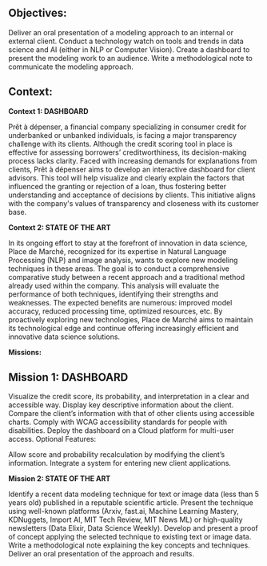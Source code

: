 __Objectives:__
---

Deliver an oral presentation of a modeling approach to an internal or external client.
Conduct a technology watch on tools and trends in data science and AI (either in NLP or Computer Vision).
Create a dashboard to present the modeling work to an audience.
Write a methodological note to communicate the modeling approach.

__Context:__
---

**Context 1: DASHBOARD**

Prêt à dépenser, a financial company specializing in consumer credit for underbanked or unbanked individuals, is facing a major transparency challenge with its clients. Although the credit scoring tool in place is effective for assessing borrowers’ creditworthiness, its decision-making process lacks clarity. Faced with increasing demands for explanations from clients, Prêt à dépenser aims to develop an interactive dashboard for client advisors. This tool will help visualize and clearly explain the factors that influenced the granting or rejection of a loan, thus fostering better understanding and acceptance of decisions by clients. This initiative aligns with the company's values of transparency and closeness with its customer base.

**Context 2: STATE OF THE ART**

In its ongoing effort to stay at the forefront of innovation in data science, Place de Marché, recognized for its expertise in Natural Language Processing (NLP) and image analysis, wants to explore new modeling techniques in these areas. The goal is to conduct a comprehensive comparative study between a recent approach and a traditional method already used within the company. This analysis will evaluate the performance of both techniques, identifying their strengths and weaknesses. The expected benefits are numerous: improved model accuracy, reduced processing time, optimized resources, etc. By proactively exploring new technologies, Place de Marché aims to maintain its technological edge and continue offering increasingly efficient and innovative data science solutions.

__Missions:__

**Mission 1: DASHBOARD**
---

Visualize the credit score, its probability, and interpretation in a clear and accessible way.
Display key descriptive information about the client.
Compare the client’s information with that of other clients using accessible charts.
Comply with WCAG accessibility standards for people with disabilities.
Deploy the dashboard on a Cloud platform for multi-user access.
Optional Features:

Allow score and probability recalculation by modifying the client’s information.
Integrate a system for entering new client applications.

**Mission 2: STATE OF THE ART**

Identify a recent data modeling technique for text or image data (less than 5 years old) published in a reputable scientific article.
Present the technique using well-known platforms (Arxiv, fast.ai, Machine Learning Mastery, KDNuggets, Import AI, MIT Tech Review, MIT News ML) or high-quality newsletters (Data Elixir, Data Science Weekly).
Develop and present a proof of concept applying the selected technique to existing text or image data.
Write a methodological note explaining the key concepts and techniques.
Deliver an oral presentation of the approach and results.
